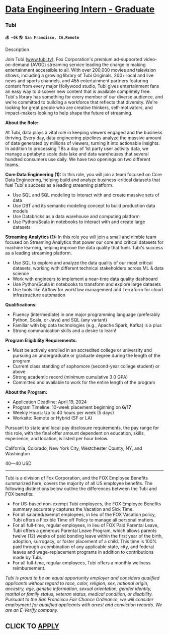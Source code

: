 # [Data Engineering Intern - Graduate](https://www.remotewlb.com/apply/data-engineering-intern-graduate)  
### Tubi  
#### `💰 ~0k` `🌎 San Francisco, CA,Remote`  

Description

Join Tubi (www.tubi.tv), Fox Corporation's premium ad-supported video-on-demand (AVOD) streaming service leading the charge in making entertainment accessible to all. With over 200,000 movies and television shows, including a growing library of Tubi Originals, 200+ local and live news and sports channels, and 455 entertainment partners featuring content from every major Hollywood studio, Tubi gives entertainment fans an easy way to discover new content that is available completely free. Tubi's library has something for every member of our diverse audience, and we're committed to building a workforce that reflects that diversity. We're looking for great people who are creative thinkers, self-motivators, and impact-makers looking to help shape the future of streaming.

**About the Role:**

At Tubi, data plays a vital role in keeping viewers engaged and the business thriving. Every day, data engineering pipelines analyze the massive amount of data generated by millions of viewers, turning it into actionable insights. In addition to processing TBs a day of 1st party user activity data, we manage a petabyte scale data lake and data warehouses that several hundred consumers use daily. We have two openings on two different teams.

 **Core Data Engineering (1):** In this role, you will join a team focused on Core Data Engineering, helping build and analyze business-critical datasets that fuel Tubi's success as a leading streaming platform.

  * Use SQL and SQL modeling to interact with and create massive sets of data
  * Use DBT and its semantic modeling concept to build production data models
  * Use Databricks as a data warehouse and computing platform
  * Use Python/Scala in notebooks to interact with and create large datasets

 **Streaming Analytics (1):** In this role you will join a small and nimble team focused on Streaming Analytics that power our core and critical datasets for machine learning, helping improve the data quality that fuels Tubi's success as a leading streaming platform.

  * Use SQL to explore and analyze the data quality of our most critical datasets, working with different technical stakeholders across ML & data science 
  * Work with engineers to implement a near-time data quality dashboard
  * Use Python/Scala in notebooks to transform and explore large datasets
  * Use tools like Airflow for workflow management and Terraform for cloud infrastructure automation

 **Qualifications:**

  * Fluency (intermediate) in one major programming language (preferably Python, Scala, or Java) and SQL (any variant)
  * Familiar with big data technologies (e.g., Apache Spark, Kafka) is a plus
  * Strong communication skills and a desire to learn!

 **Program Eligibility Requirements:**

  * Must be actively enrolled in an accredited college or university and pursuing an undergraduate or graduate degree during the length of the program
  * Current class standing of sophomore (second-year college student) or above
  * Strong academic record (minimum cumulative 3.0 GPA)
  * Committed and available to work for the entire length of the program

 **About the Program:**

  * Application Deadline: April 19, 2024 
  * Program Timeline: 10-week placement beginning on **6/17**
  * Weekly Hours: Up to 40 hours per week (5 days)
  * Worksite: Remote or Hybrid (SF or LA)

Pursuant to state and local pay disclosure requirements, the pay range for this role, with the final offer amount dependent on education, skills, experience, and location, is listed per hour below.

California, Colorado, New York City, Westchester County, NY, and Washington

$40—$40 USD

* * *

Tubi is a division of Fox Corporation, and the FOX Employee Benefits summarized here, covers the majority of all US employee benefits. The following distinctions below outline the differences between the Tubi and FOX benefits:

  * For US-based non-exempt Tubi employees, the FOX Employee Benefits summary accurately captures the Vacation and Sick Time.
  * For all salaried/exempt employees, in lieu of the FOX Vacation policy, Tubi offers a Flexible Time off Policy to manage all personal matters.
  * For all full-time, regular employees, in lieu of FOX Paid Parental Leave, Tubi offers a generous Parental Leave Program, which allows parents twelve (12) weeks of paid bonding leave within the first year of the birth, adoption, surrogacy, or foster placement of a child. This time is 100% paid through a combination of any applicable state, city, and federal leaves and wage-replacement programs in addition to contributions made by Tubi.
  * For all full-time, regular employees, Tubi offers a monthly wellness reimbursement.

 _Tubi is proud to be an equal opportunity employer and considers qualified applicants without regard to race, color, religion, sex, national origin, ancestry, age, genetic information, sexual orientation, gender identity, marital or family status, veteran status, medical condition, or disability. Pursuant to the San Francisco Fair Chance Ordinance, we will consider employment for qualified applicants with arrest and conviction records. We are an E-Verify company._

  
## CLICK TO [APPLY](https://www.remotewlb.com/apply/data-engineering-intern-graduate)


